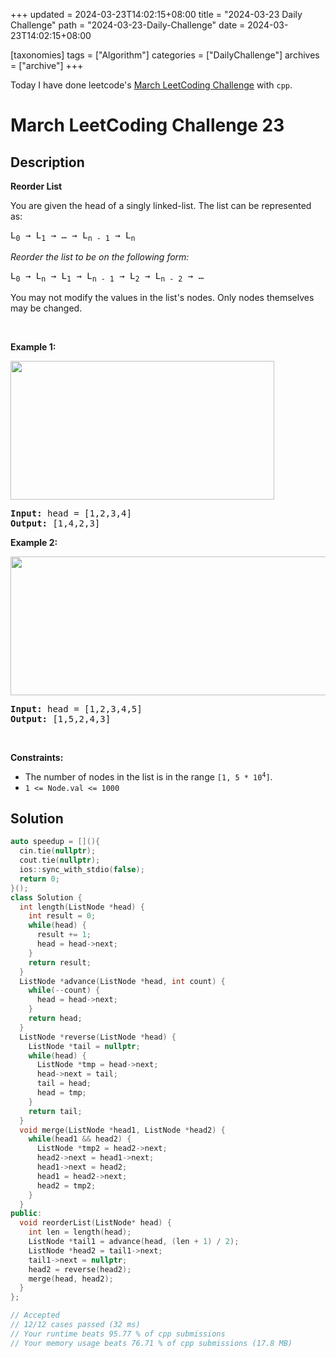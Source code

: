 +++
updated = 2024-03-23T14:02:15+08:00
title = "2024-03-23 Daily Challenge"
path = "2024-03-23-Daily-Challenge"
date = 2024-03-23T14:02:15+08:00

[taxonomies]
tags = ["Algorithm"]
categories = ["DailyChallenge"]
archives = ["archive"]
+++

Today I have done leetcode's [March LeetCoding Challenge](https://leetcode.com/problems/reorder-list/) with `cpp`.

<!-- more -->

# March LeetCoding Challenge 23

## Description

**Reorder List**

<p>You are given the head of a singly linked-list. The list can be represented as:</p>

<pre>
L<sub>0</sub> &rarr; L<sub>1</sub> &rarr; &hellip; &rarr; L<sub>n - 1</sub> &rarr; L<sub>n</sub>
</pre>

<p><em>Reorder the list to be on the following form:</em></p>

<pre>
L<sub>0</sub> &rarr; L<sub>n</sub> &rarr; L<sub>1</sub> &rarr; L<sub>n - 1</sub> &rarr; L<sub>2</sub> &rarr; L<sub>n - 2</sub> &rarr; &hellip;
</pre>

<p>You may not modify the values in the list&#39;s nodes. Only nodes themselves may be changed.</p>

<p>&nbsp;</p>
<p><strong class="example">Example 1:</strong></p>
<img alt="" src="https://assets.leetcode.com/uploads/2021/03/04/reorder1linked-list.jpg" style="width: 422px; height: 222px;" />
<pre>
<strong>Input:</strong> head = [1,2,3,4]
<strong>Output:</strong> [1,4,2,3]
</pre>

<p><strong class="example">Example 2:</strong></p>
<img alt="" src="https://assets.leetcode.com/uploads/2021/03/09/reorder2-linked-list.jpg" style="width: 542px; height: 222px;" />
<pre>
<strong>Input:</strong> head = [1,2,3,4,5]
<strong>Output:</strong> [1,5,2,4,3]
</pre>

<p>&nbsp;</p>
<p><strong>Constraints:</strong></p>

<ul>
	<li>The number of nodes in the list is in the range <code>[1, 5 * 10<sup>4</sup>]</code>.</li>
	<li><code>1 &lt;= Node.val &lt;= 1000</code></li>
</ul>


## Solution

``` cpp
auto speedup = [](){
  cin.tie(nullptr);
  cout.tie(nullptr);
  ios::sync_with_stdio(false);
  return 0;
}();
class Solution {
  int length(ListNode *head) {
    int result = 0;
    while(head) {
      result += 1;
      head = head->next;
    }
    return result;
  }
  ListNode *advance(ListNode *head, int count) {
    while(--count) {
      head = head->next;
    }
    return head;
  }
  ListNode *reverse(ListNode *head) {
    ListNode *tail = nullptr;
    while(head) {
      ListNode *tmp = head->next;
      head->next = tail;
      tail = head;
      head = tmp;
    }
    return tail;
  }
  void merge(ListNode *head1, ListNode *head2) {
    while(head1 && head2) {
      ListNode *tmp2 = head2->next;
      head2->next = head1->next;
      head1->next = head2;
      head1 = head2->next;
      head2 = tmp2;
    }
  }
public:
  void reorderList(ListNode* head) {
    int len = length(head);
    ListNode *tail1 = advance(head, (len + 1) / 2);
    ListNode *head2 = tail1->next;
    tail1->next = nullptr;
    head2 = reverse(head2);
    merge(head, head2);
  }
};

// Accepted
// 12/12 cases passed (32 ms)
// Your runtime beats 95.77 % of cpp submissions
// Your memory usage beats 76.71 % of cpp submissions (17.8 MB)
```
